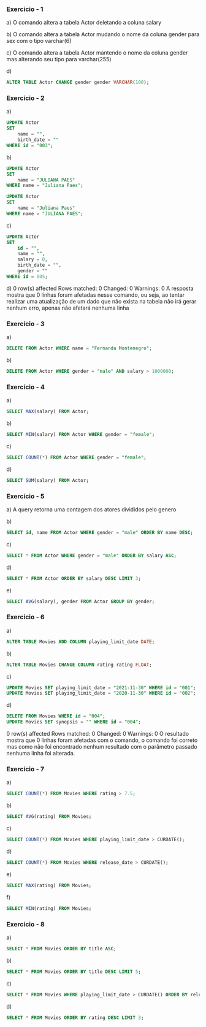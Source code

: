 ### Exercício - 1
a)
O comando altera a tabela Actor deletando a coluna salary

b)
O comando altera a tabela Actor mudando o nome da coluna gender para sex com o tipo varchar(6)

c)
O comando altera a tabela Actor mantendo o nome da coluna gender mas alterando seu tipo para varchar(255)

d)
```sql
ALTER TABLE Actor CHANGE gender gender VARCHAR(100);
```
### Exercício - 2
a)
```sql
UPDATE Actor
SET 
	name = "",
    birth_date = ""
WHERE id = "003";
```

b)
```sql
UPDATE Actor
SET 
	name = "JULIANA PAES"
WHERE name = "Juliana Paes";

UPDATE Actor
SET 
	name = "Juliana Paes"
WHERE name = "JULIANA PAES";
```

c)
```sql
UPDATE Actor 
SET
	id = "",
	name = "",
	salary = 0,
    birth_date = "",
    gender = ""
WHERE id = 005;
```

d)
0 row(s) affected Rows matched: 0  Changed: 0  Warnings: 0
A resposta mostra que 0 linhas foram afetadas nesse comando, ou seja, ao tentar realizar uma atualização de um dado que não exista na tabela não irá gerar nenhum erro, apenas não afetará nenhuma linha 
### Exercício - 3
a)
```sql
DELETE FROM Actor WHERE name = "Fernanda Montenegro";
```

b)
```sql
DELETE FROM Actor WHERE gender = "male" AND salary > 1000000;
```
### Exercício - 4
a)
```sql
SELECT MAX(salary) FROM Actor;
```

b)
```sql
SELECT MIN(salary) FROM Actor WHERE gender = "female";
```

c)
```sql
SELECT COUNT(*) FROM Actor WHERE gender = "female";
```

d)
```sql
SELECT SUM(salary) FROM Actor;
```
### Exercício - 5
a)
A query retorna uma contagem dos atores divididos pelo genero 

b)
```sql
SELECT id, name FROM Actor WHERE gender = "male" ORDER BY name DESC;
```

c)
```sql
SELECT * FROM Actor WHERE gender = "male" ORDER BY salary ASC;
```

d)
```sql
SELECT * FROM Actor ORDER BY salary DESC LIMIT 3;
```

e)
```sql
SELECT AVG(salary), gender FROM Actor GROUP BY gender; 
```
### Exercício - 6
a)
```sql
ALTER TABLE Movies ADD COLUMN playing_limit_date DATE;
```

b)
```sql
ALTER TABLE Movies CHANGE COLUMN rating rating FLOAT;
```

c)
```sql
UPDATE Movies SET playing_limit_date = "2021-11-30" WHERE id = "001";
UPDATE Movies SET playing_limit_date = "2020-11-30" WHERE id = "002";
```

d)
```sql
DELETE FROM Movies WHERE id = "004";
UPDATE Movies SET synopsis = "" WHERE id = "004";
```
0 row(s) affected Rows matched: 0  Changed: 0  Warnings: 0
O resultado mostra que 0 linhas foram afetadas com o comando, o comando foi correto mas como não foi encontrado nenhum resultado com o parâmetro passado nenhuma linha foi alterada.
### Exercício - 7
a)
```sql
SELECT COUNT(*) FROM Movies WHERE rating > 7.5;
```

b)
```sql
SELECT AVG(rating) FROM Movies;
```

c)
```sql
SELECT COUNT(*) FROM Movies WHERE playing_limit_date > CURDATE();
```

d)
```sql
SELECT COUNT(*) FROM Movies WHERE release_date > CURDATE();
```

e)
```sql
SELECT MAX(rating) FROM Movies;
```

f)
```sql
SELECT MIN(rating) FROM Movies;
```
### Exercício - 8
a)
```sql
SELECT * FROM Movies ORDER BY title ASC;
```

b)
```sql
SELECT * FROM Movies ORDER BY title DESC LIMIT 5;
```

c)
```sql
SELECT * FROM Movies WHERE playing_limit_date > CURDATE() ORDER BY release_date  DESC LIMIT 3;
```

d)
```sql
SELECT * FROM Movies ORDER BY rating DESC LIMIT 3;
```
